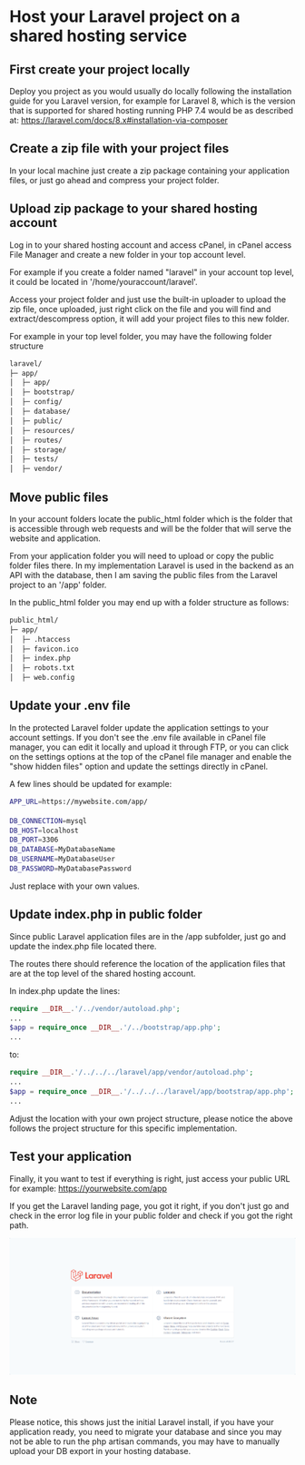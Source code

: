 # Host your Laravel project on a shared hosting service

## First create your project locally

Deploy you project as you would usually do locally following the installation guide for you Laravel version, for example for Laravel 8, which is the version that is supported for shared hosting running PHP 7.4 would be as described at: https://laravel.com/docs/8.x#installation-via-composer

## Create a zip file with your project files

In your local machine just create a zip package containing your application files, or just go ahead and compress your project folder.

## Upload zip package to your shared hosting account

Log in to your shared hosting account and access cPanel, in cPanel access File Manager and create a new folder in your top account level.

For example if you create a folder named "laravel" in your account top level, it could be located in '/home/youraccount/laravel'.

Access your project folder and just use the built-in uploader to upload the zip file, once uploaded, just right click on the file and you will find and extract/descompress option, it will add your project files to this new folder.

For example in your top level folder, you may have the following folder structure

```bash
laravel/
├─ app/
│  ├─ app/
│  ├─ bootstrap/
│  ├─ config/
│  ├─ database/
│  ├─ public/
│  ├─ resources/
│  ├─ routes/
│  ├─ storage/
│  ├─ tests/
│  ├─ vendor/
```

## Move public files

In your account folders locate the public_html folder which is the folder that is accessible through web requests and will be the folder that will serve the website and application.

From your application folder you will need to upload or copy the public folder files there. In my implementation Laravel is used in the backend as an API with the database, then I am saving the public files from the Laravel project to an '/app' folder.

In the public_html folder you may end up with a folder structure as follows:

```bash
public_html/
├─ app/
│  ├─ .htaccess
│  ├─ favicon.ico
│  ├─ index.php
│  ├─ robots.txt
│  ├─ web.config
```

## Update your .env file

In the protected Laravel folder update the application settings to your account settings. If you don't see the .env file available in cPanel file manager, you can edit it locally and upload it through FTP, or you can click on the settings options at the top of the cPanel file manager and enable the "show hidden files" option and update the settings directly in cPanel.

A few lines should be updated for example:
```bash
APP_URL=https://mywebsite.com/app/

DB_CONNECTION=mysql
DB_HOST=localhost
DB_PORT=3306
DB_DATABASE=MyDatabaseName
DB_USERNAME=MyDatabaseUser
DB_PASSWORD=MyDatabasePassword
```
Just replace with your own values.

## Update index.php in public folder

Since public Laravel application files are in the /app subfolder, just go and update the index.php file located there.

The routes there should reference the location of the application files that are at the top level of the shared hosting account.

In index.php update the lines:

```php
require __DIR__.'/../vendor/autoload.php';
...
$app = require_once __DIR__.'/../bootstrap/app.php';
...
```

to:
```php
require __DIR__.'/../../../laravel/app/vendor/autoload.php';
...
$app = require_once __DIR__.'/../../../laravel/app/bootstrap/app.php';
...
```

Adjust the location with your own project structure, please notice the above follows the project structure for this specific implementation.

## Test your application

Finally, it you want to test if everything is right, just access your public URL for example: https://yourwebsite.com/app 

If you get the Laravel landing page, you got it right, if you don't just go and check in the error log file in your public folder and check if you got the right path.

![Alt Laravel](laravel.png)

## Note

Please notice, this shows just the initial Laravel install, if you have your application ready, you need to migrate your database and since you may not be able to run the php artisan commands, you may have to manually upload your DB export in your hosting database.
